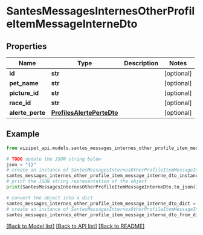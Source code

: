 # SantesMessagesInternesOtherProfileItemMessageInterneDto


## Properties

Name | Type | Description | Notes
------------ | ------------- | ------------- | -------------
**id** | **str** |  | [optional] 
**pet_name** | **str** |  | [optional] 
**picture_id** | **str** |  | [optional] 
**race_id** | **str** |  | [optional] 
**alerte_perte** | [**ProfilesAlertePerteDto**](ProfilesAlertePerteDto.md) |  | [optional] 

## Example

```python
from wizipet_api.models.santes_messages_internes_other_profile_item_message_interne_dto import SantesMessagesInternesOtherProfileItemMessageInterneDto

# TODO update the JSON string below
json = "{}"
# create an instance of SantesMessagesInternesOtherProfileItemMessageInterneDto from a JSON string
santes_messages_internes_other_profile_item_message_interne_dto_instance = SantesMessagesInternesOtherProfileItemMessageInterneDto.from_json(json)
# print the JSON string representation of the object
print(SantesMessagesInternesOtherProfileItemMessageInterneDto.to_json())

# convert the object into a dict
santes_messages_internes_other_profile_item_message_interne_dto_dict = santes_messages_internes_other_profile_item_message_interne_dto_instance.to_dict()
# create an instance of SantesMessagesInternesOtherProfileItemMessageInterneDto from a dict
santes_messages_internes_other_profile_item_message_interne_dto_from_dict = SantesMessagesInternesOtherProfileItemMessageInterneDto.from_dict(santes_messages_internes_other_profile_item_message_interne_dto_dict)
```
[[Back to Model list]](../README.md#documentation-for-models) [[Back to API list]](../README.md#documentation-for-api-endpoints) [[Back to README]](../README.md)


